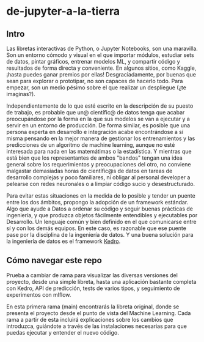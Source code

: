 # de-jupyter-a-la-tierra

## Intro

Las libretas interactivas de Python, o Jupyter Notebooks, son una maravilla.
Son un entorno cómodo y visual en el que importar módulos, estudiar sets de datos, pintar gráficos, entrenar modelos ML, y compartir código y resultados de forma directa y conveniente.
En algunos sitios, como Kaggle, ¡hasta puedes ganar premios por ellas!
Desgraciadamente, por buenas que sean para explorar o prototipar, no son capaces de hacerlo todo. Para empezar, son un medio pésimo sobre el que realizar un despliegue (¿te imaginas?).

Independientemente de lo que esté escrito en la descripción de su puesto de trabajo, es probable que un@ científic@ de datos tenga que acabar preocupándose por la forma en la que sus modelos se van a ejecutar y a servir en un entorno de producción.
De forma similar, es posible que una persona experta en desarrollo e integración acabe encontrándose a sí misma pensando en la mejor manera de gestionar los entrenamientos y las predicciones de un algoritmo de machine learning, aunque no esté interesada para nada en las matemátimas o la estadística.
Y mientras que está bien que los representantes de ambos "bandos" tengan una idea general sobre los requerimientos y preocupaciones del otro, no conviene malgastar demasiadas horas de científic@s de datos en tareas de desarrollo complejas y poco familiares, ni obligar al personal developer a pelearse con redes neuronales o a limpiar código sucio y desestructurado.

Para evitar estas situaciones en la medida de lo posible y tender un puente entre los dos ámbitos, propongo la adopción de un framework estándar. Algo que ayude a Datos a ordenar su código y seguir buenas prácticas de ingeniería, y que produzca objetos fácilmente entendibles y ejecutables por Desarrollo. Un lenguaje común y bien definido en el que comunicarse entre sí y con los demás equipos. En este caso, es razonable que ese puente pase por la disciplina de la ingeniería de datos. Y una buena solución para la ingeniería de datos es el framework [Kedro](https://kedro.readthedocs.io/en/stable/).

## Cómo navegar este repo

Prueba a cambiar de rama para visualizar las diversas versiones del proyecto, desde una simple libreta, hasta una aplicación bastante completa con Kedro, API de predicción, tests de varios tipos, y seguimiento de experimentos con mlflow.

En esta primera rama (main) encontrarás la libreta original, donde se presenta el proyecto desde el punto de vista del Machine Learning.
Cada rama a partir de esta incluirá explicaciones sobre los cambios que introduzca, guiándote a través de las instalaciones necesarias para que puedas ejecutar y entender el nuevo código.
